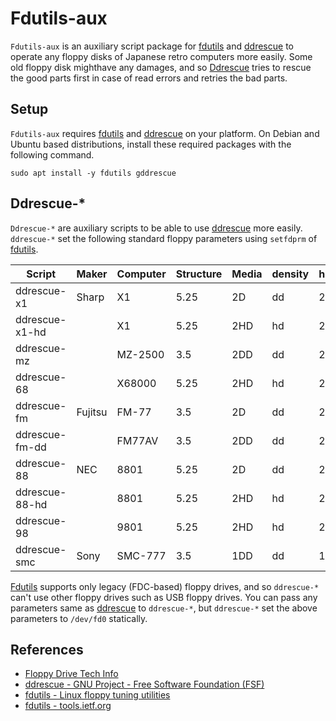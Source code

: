# Fdutils-aux

`Fdutils-aux` is an auxiliary script package for [fdutils](https://fdutils.linux.lu/) and [ddrescue](http://www.gnu.org/software/ddrescue/ddrescue.html) to operate any floppy disks of Japanese retro computers more easily. Some old floppy disk mighthave any damages, and so [Ddrescue](http://www.gnu.org/software/ddrescue/ddrescue.html) tries to rescue the good parts first in case of read errors and retries the bad parts.

## Setup

`Fdutils-aux` requires [fdutils](https://fdutils.linux.lu/) and [ddrescue](http://www.gnu.org/software/ddrescue/ddrescue.html) on your platform. On Debian and Ubuntu based distributions, install these required packages with the following command.

```
sudo apt install -y fdutils gddrescue
```

## Ddrescue-*

`Ddrescue-*` are auxiliary scripts to be able to use [ddrescue](http://www.gnu.org/software/ddrescue/ddrescue.html) more easily. `ddrescue-*` set the following standard floppy parameters using `setfdprm` of [fdutils](https://fdutils.linux.lu/).

|Script        |Maker  |Computer|Structure|Media|density|head|cyl|sect|ssize|stretch|
|--------------|-------|--------|---------|-----|-------|----|---|----|-----|-------|
|ddrescue-x1   |Sharp  |X1      |5.25     |2D   |dd     |2   |40 |16  |256  |-      |
|ddrescue-x1-hd|       |X1      |5.25     |2HD  |hd     |2   |77 |16  |256  |-      |
|ddrescue-mz   |       |MZ-2500 |3.5      |2DD  |dd     |2   |80 |16  |256  |-      |
|ddrescue-68   |       |X68000  |5.25     |2HD  |hd     |2   |77 |8   |1024 |-      |
|ddrescue-fm   |Fujitsu|FM-77   |3.5      |2D   |dd     |2   |40 |16  |256  |1      |
|ddrescue-fm-dd|       |FM77AV  |3.5      |2DD  |dd     |2   |80 |16  |256  |-      |
|ddrescue-88   |NEC    |8801    |5.25     |2D   |dd     |2   |40 |16  |256  |-      |
|ddrescue-88-hd|       |8801    |5.25     |2HD  |hd     |2   |80 |26  |256  |-      |
|ddrescue-98   |       |9801    |5.25     |2HD  |hd     |2   |77 |8   |1024 |-      |
|ddrescue-smc  |Sony   |SMC-777 |3.5      |1DD  |dd     |1   |70 |16  |256  |-      |

[Fdutils](https://fdutils.linux.lu/) supports only legacy (FDC-based) floppy drives, and so `ddrescue-*` can't use other floppy drives such as USB floppy drives.
You can pass any parameters same as [ddrescue](http://www.gnu.org/software/ddrescue/ddrescue.html) to `ddrescue-*`, but `ddrescue-*` set the above parameters to `/dev/fd0` statically.

## References

- [Floppy Drive Tech Info](http://www.retrotechnology.com/herbs_stuff/drive.html)
- [ddrescue - GNU Project - Free Software Foundation (FSF)](http://www.gnu.org/software/ddrescue/ddrescue.html)
- [fdutils - Linux floppy tuning utilities](https://fdutils.linux.lu/)
- [fdutils - tools.ietf.org](https://tools.ietf.org/doc/fdutils/Fdutils.html)
